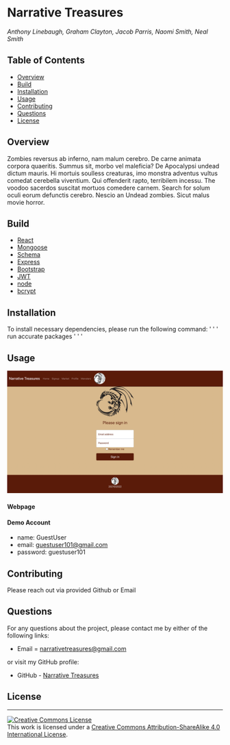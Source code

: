 # Narrative Treasures

_Anthony Linebaugh, Graham Clayton, Jacob Parris, Naomi Smith, Neal Smith_

## Table of Contents

- [Overview](#overview)
- [Build](#build)
- [Installation](#installation)
- [Usage](#usage)
- [Contributing](#contributing)
- [Questions](#questions)
- [License](#license)

## Overview

<p>Zombies reversus ab inferno, nam malum cerebro. De carne animata corpora quaeritis. Summus sit​​, morbo vel maleficia? De Apocalypsi undead dictum mauris. Hi mortuis soulless creaturas, imo monstra adventus vultus comedat cerebella viventium. Qui offenderit rapto, terribilem incessu. The voodoo sacerdos suscitat mortuos comedere carnem. Search for solum oculi eorum defunctis cerebro. Nescio an Undead zombies. Sicut malus movie horror.<p>

## Build

- [React](https://reactjs.org/docs/getting-started.html)
- [Mongoose](https://mongoosejs.com/docs/guide.html)
- [Schema](https://schema.org/docs/schemas.html)
- [Express](https://expressjs.com/)
- [Bootstrap](https://getbootstrap.com/)
- [JWT](https://jwt.io/introduction)
- [node](https://nodejs.org/en/about/)
- [bcrypt](https://www.npmjs.com/package/bcrypt)

## Installation

To install necessary dependencies, please run the following command:
' ' '
run accurate packages
' ' '

## Usage

![Narrative Treasures](client/src/images/homepage.png)

<!-- Live webpage and image or Screencastify -->

#### Webpage

#### Demo Account

- name: GuestUser
- email: guestuser101@gmail.com
- password: guestuser101

## Contributing

Please reach out via provided Github or Email

## Questions

For any questions about the project, please contact me by either of the following links:

- Email = narrativetreasures@gmail.com

or visit my GitHub profile:

- GitHub - [Narrative Treasures](https://github.com/jparris3213/Narrative_Treasures)

## License

---

<a rel="license" href="http://creativecommons.org/licenses/by-sa/4.0/"><img alt="Creative Commons License" style="border-width:0" src="https://i.creativecommons.org/l/by-sa/4.0/88x31.png" /></a><br />This work is licensed under a <a rel="license" href="http://creativecommons.org/licenses/by-sa/4.0/">Creative Commons Attribution-ShareAlike 4.0 International License</a>.
